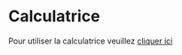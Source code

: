 # Calculatrice

Pour utiliser la calculatrice veuillez <a href="https://clementcarpot.github.io/Calculatrice/" target="_blank">cliquer ici</a>
